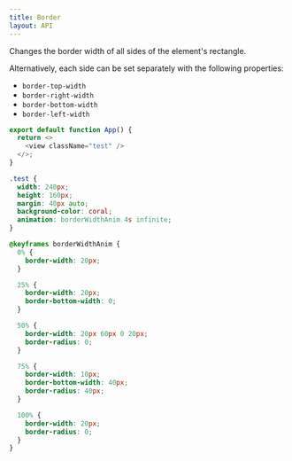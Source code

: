 ```yaml
---
title: Border
layout: API
---
```


Changes the border width of all sides of the element's rectangle.

Alternatively, each side can be set separately with the following properties:

- `border-top-width`
- `border-right-width`
- `border-bottom-width`
- `border-left-width`

<Sandpack>

```js
export default function App() {
  return <>
    <view className="test" />
  </>;
}
```

```css active
.test {
  width: 240px;
  height: 160px;
  margin: 40px auto;
  background-color: coral;
  animation: borderWidthAnim 4s infinite;
}

@keyframes borderWidthAnim {
  0% {
    border-width: 20px;
  }

  25% {
    border-width: 20px;
    border-bottom-width: 0;
  }

  50% {
    border-width: 20px 60px 0 20px;
    border-radius: 0;
  }

  75% {
    border-width: 10px;
    border-bottom-width: 40px;
    border-radius: 40px;
  }

  100% {
    border-width: 20px;
    border-radius: 0;
  }
}

```

</Sandpack>
